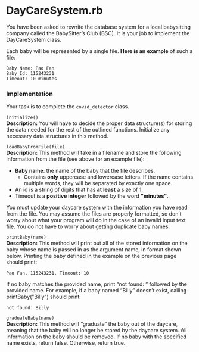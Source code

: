 # DayCareSystem.rb
You have been asked to rewrite the database system for a local babysitting company called the BabySitter’s Club (BSC). It is your job to implement the DayCareSystem class.

Each baby will be represented by a single file. **Here is an example** of such a file:

```
Baby Name: Pao Fan  
Baby Id: 115243231  
Timeout: 10 minutes  
```
 

### Implementation
Your task is to complete the `covid_detector` class.

`initialize()`  
**Description:** You will have to decide the proper data structure(s) for storing the data needed for the rest of the outlined functions. Initialize any necessary data structures in this method.

`loadBabyFromFile(file)`  
**Description:** This method will take in a filename and store the following information from the file (see above for an example file):
- **Baby name**: the name of the baby that the file describes.
  - Contains **only** uppercase and lowercase letters. If the name contains multiple words, they will be separated by exactly one space.
- An id is a string of digits that has **at least** a size of 1.
- Timeout is a **positive integer** followed by the word **"minutes"**.

You must update your daycare system with the information you have read from the file. You may assume the files are properly formatted, so don’t worry about what your program will do in the case of an invalid input text file. You do not have to worry about getting duplicate baby names.

`printBaby(name)`  
**Description:** This method will print out all of the stored information on the baby whose name is passed in as the argument name, in format shown below. Printing the baby defined in the example on the previous page should print:

```
Pao Fan, 115243231, Timeout: 10
```

If no baby matches the provided name, print “not found: ” followed by the provided name. For example, if a baby named “Billy” doesn’t exist, calling printBaby("Billy") should print:

```
not found: Billy
```

`graduateBaby(name)`  
**Description:** This method will “graduate” the baby out of the daycare, meaning that the baby will no longer be stored by the daycare system. All information on the baby should be removed. If no baby with the specified name exists, return false. Otherwise, return true.


